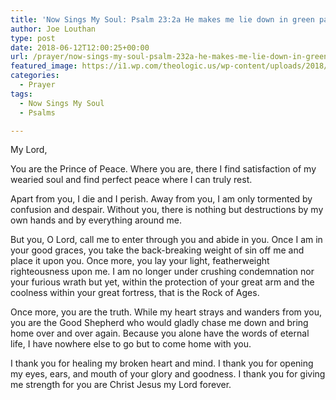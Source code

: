 ```yaml
---
title: 'Now Sings My Soul: Psalm 23:2a He makes me lie down in green pastures'
author: Joe Louthan
type: post
date: 2018-06-12T12:00:25+00:00
url: /prayer/now-sings-my-soul-psalm-232a-he-makes-me-lie-down-in-green-pastures/
featured_image: https://i1.wp.com/theologic.us/wp-content/uploads/2018/06/new-2017_Bale_Tote_Implement_Photo-update_1_.jpg?resize=825%2C510
categories:
  - Prayer
tags:
  - Now Sings My Soul
  - Psalms

---
```

<p class="p1">
  My Lord,
</p>

<p class="p1">
  You are the Prince of Peace. Where you are, there I find satisfaction of my wearied soul and find perfect peace where I can truly rest.
</p>

<p class="p1">
  Apart from you, I die and I perish. Away from you, I am only tormented by confusion and despair. Without you, there is nothing but destructions by my own hands and by everything around me.
</p>

<p class="p1">
  But you, O Lord, call me to enter through you and abide in you. Once I am in your good graces, you take the back-breaking weight of sin off me and place it upon you. Once more, you lay your light, featherweight righteousness upon me. I am no longer under crushing condemnation nor your furious wrath but yet, within the protection of your great arm and the coolness within your great fortress, that is the Rock of Ages.
</p>

<p class="p1">
  Once more, you are the truth. While my heart strays and wanders from you, you are the Good Shepherd who would gladly chase me down and bring home over and over again. Because you alone have the words of eternal life, I have nowhere else to go but to come home with you.
</p>

<p class="p1">
  I thank you for healing my broken heart and mind. I thank you for opening my eyes, ears, and mouth of your glory and goodness. I thank you for giving me strength for you are Christ Jesus my Lord forever.
</p>
